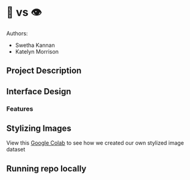 # 🤖 vs 👁
Authors: 
* Swetha Kannan
* Katelyn Morrison

## Project Description

## Interface Design

### Features

## Stylizing Images
View this [Google Colab](https://colab.research.google.com/drive/1zk0uOHnn9mV41CBGIOj6xRK5rb26Vvvz?usp=sharing) to see how we created our own stylized image dataset
 
## Running repo locally
